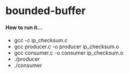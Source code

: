 # bounded-buffer


#### How to run it...
- gcc -c ip_checksum.c
- gcc producer.c -o producer ip_checksum.o
- gcc consumer.c -o consumer ip_checksum.o
- ./producer
- ./consumer
